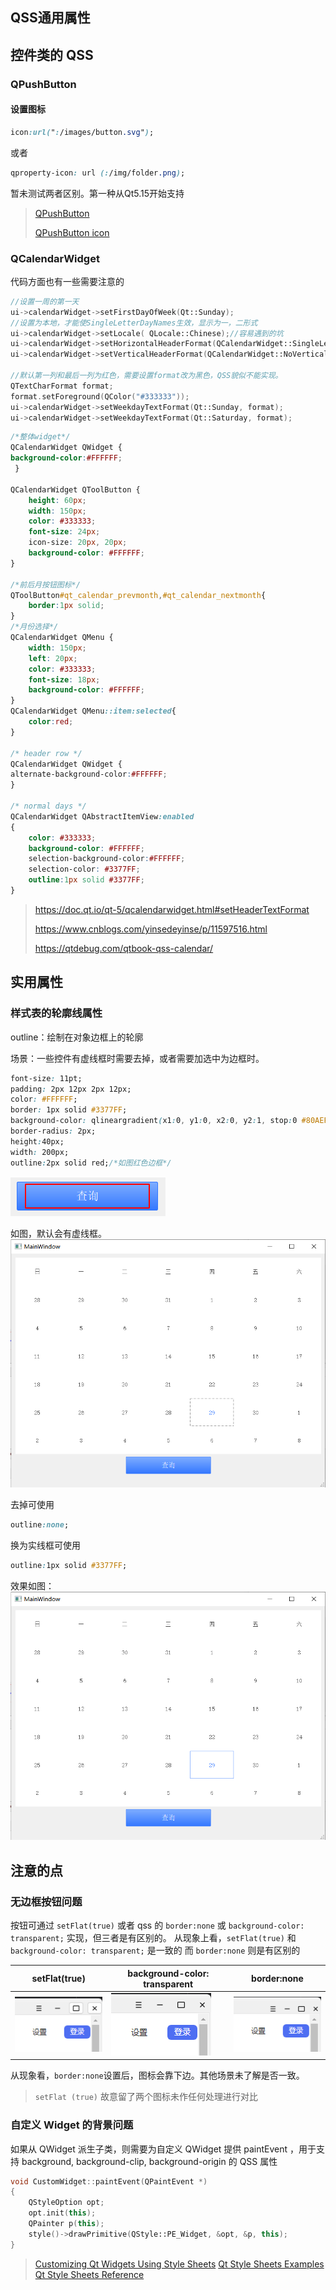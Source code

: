 
## QSS通用属性

## 控件类的 QSS
### QPushButton
#### 设置图标
```css
icon:url(":/images/button.svg");
```
或者
```css
qproperty-icon: url (:/img/folder.png);
```

暂未测试两者区别。第一种从Qt5.15开始支持

> [QPushButton](https://doc.qt.io/qt-5/qpushbutton.html)
>
> [QPushButton icon](https://doc.qt.io/qt-5/stylesheet-reference.html#icon-prop)

### QCalendarWidget

代码方面也有一些需要注意的

```cpp
//设置一周的第一天
ui->calendarWidget->setFirstDayOfWeek(Qt::Sunday);
//设置为本地，才能使SingleLetterDayNames生效，显示为一，二形式
ui->calendarWidget->setLocale( QLocale::Chinese);//容易遇到的坑
ui->calendarWidget->setHorizontalHeaderFormat(QCalendarWidget::SingleLetterDayNames);
ui->calendarWidget->setVerticalHeaderFormat(QCalendarWidget::NoVerticalHeader);

//默认第一列和最后一列为红色，需要设置format改为黑色，QSS貌似不能实现。
QTextCharFormat format;
format.setForeground(QColor("#333333"));
ui->calendarWidget->setWeekdayTextFormat(Qt::Sunday, format);
ui->calendarWidget->setWeekdayTextFormat(Qt::Saturday, format);
```



```css
/*整体widget*/
QCalendarWidget QWidget { 
background-color:#FFFFFF;
 }

QCalendarWidget QToolButton {
    height: 60px;
    width: 150px;
    color: #333333;
    font-size: 24px;
    icon-size: 20px, 20px;
    background-color: #FFFFFF;
}

/*前后月按钮图标*/
QToolButton#qt_calendar_prevmonth,#qt_calendar_nextmonth{
	border:1px solid;
}
/*月份选择*/
QCalendarWidget QMenu {
    width: 150px;
    left: 20px;
    color: #333333;
    font-size: 18px;
    background-color: #FFFFFF;
}
QCalendarWidget QMenu::item:selected{
	color:red;
}
  
/* header row */
QCalendarWidget QWidget { 
alternate-background-color:#FFFFFF; 
}
  
/* normal days */
QCalendarWidget QAbstractItemView:enabled
{
    color: #333333; 
    background-color: #FFFFFF; 
    selection-background-color:#FFFFFF;
    selection-color: #3377FF;
	outline:1px solid #3377FF;
}
```

> https://doc.qt.io/qt-5/qcalendarwidget.html#setHeaderTextFormat
>
> https://www.cnblogs.com/yinsedeyinse/p/11597516.html
>
> https://qtdebug.com/qtbook-qss-calendar/

## 实用属性

### 样式表的轮廓线属性
outline：绘制在对象边框上的轮廓

场景：一些控件有虚线框时需要去掉，或者需要加选中为边框时。

```css
font-size: 11pt;
padding: 2px 12px 2px 12px;
color: #FFFFFF;
border: 1px solid #3377FF;
background-color: qlineargradient(x1:0, y1:0, x2:0, y2:1, stop:0 #80AEFF, stop:1 #3377FF);
border-radius: 2px;
height:40px;
width: 200px;
outline:2px solid red;/*如图红色边框*/
```

![](Qt.assets/Pasted%20image%2020220929105403.png)

如图，默认会有虚线框。
![](Qt.assets/Pasted%20image%2020220929112102.png)

去掉可使用
```css
outline:none;
```

换为实线框可使用
```css
outline:1px solid #3377FF;
```
效果如图：
![](Qt.assets/Pasted%20image%2020220929112229.png)

## 注意的点
### 无边框按钮问题
按钮可通过 `setFlat(true)` 或者 qss 的 `border:none` 或 `background-color: transparent;` 实现，但三者是有区别的。
从现象上看，`setFlat(true)` 和 `background-color: transparent;` 是一致的
而 `border:none` 则是有区别的

| setFlat(true)                                     | background-color: transparent                     | border:none                                       |
| ------------------------------------------------- | ------------------------------------------------- | ------------------------------------------------- |
| ![](Qt.assets/image_setFlat(true).png) | ![](Qt.assets/image_background-color_transparent.png) | ![](Qt.assets/img_border_none.png) |


从现象看，`border:none`设置后，图标会靠下边。其他场景未了解是否一致。
> `setFlat (true)` 故意留了两个图标未作任何处理进行对比

### 自定义 Widget 的背景问题
如果从 QWidget 派生子类，则需要为自定义 QWidget 提供 paintEvent ，用于支持 background, background-clip, background-origin 的 QSS 属性

```cpp
void CustomWidget::paintEvent(QPaintEvent *)
{
    QStyleOption opt;
    opt.init(this);
    QPainter p(this);
    style()->drawPrimitive(QStyle::PE_Widget, &opt, &p, this);
}
```



> [Customizing Qt Widgets Using Style Sheets](https://doc.qt.io/qt-5/stylesheet-customizing.html)
> [Qt Style Sheets Examples](https://doc.qt.io/qt-5/stylesheet-examples.html)
> [Qt Style Sheets Reference](https://doc.qt.io/qt-5/stylesheet-reference.html)